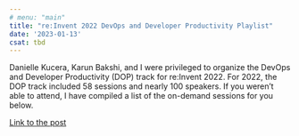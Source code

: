 ```yaml
---
# menu: "main"
title: "re:Invent 2022 DevOps and Developer Productivity Playlist"
date: '2023-01-13'
csat: tbd
---
```


Danielle Kucera, Karun Bakshi, and I were privileged to organize the DevOps and Developer Productivity (DOP) track for re:Invent 2022. For 2022, the DOP track included 58 sessions and nearly 100 speakers.  If you weren’t able to attend, I have compiled a list of the on-demand sessions for you below.

[Link to the post](https://aws.amazon.com/blogs/devops/reinvent-2022-devops-and-developer-productivity-playlist/)